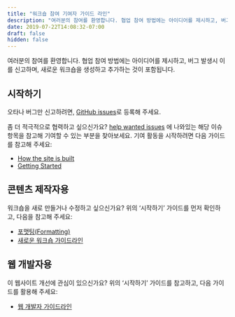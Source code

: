 ```yaml
---
title: "워크숍 참여 기여자 가이드 라인"
description: "여러분의 참여를 환영합니다. 협업 참여 방법에는 아이디어를 제시하고, 버그 발생시 이를 신고하며, 새로운 워크숍을 생성하고 추가하는 것이 포함됩니다."
date: 2019-07-22T14:08:32-07:00
draft: false
hidden: false
---
```


여러분의 참여를 환영합니다. 협업 참여 방법에는 아이디어를 제시하고, 버그 발생시 이를 신고하며, 새로운 워크숍을 생성하고 추가하는 것이 포함됩니다.

## 시작하기
오타나 버그만 신고하려면, <a target="_blank" href="https://github.com/NuevoFoundation/workshops/issues"> GitHub issues</a>로 등록해 주세요.

좀 더 적극적으로 협력하고 싶으신가요? <a target="_blank" href="https://github.com/NuevoFoundation/workshops/labels/help%20wanted">help wanted issues</a> 에 나와있는 해당 이슈 항목을 참고해 기여할 수 있는 부분을 찾아보세요. 기여 활동을 시작하려면 다음 가이드를 참고해 주세요:
  - [How the site is built](site-architecture)
  - [Getting Started](getting-started)

## 콘텐츠 제작자용
워크숍을 새로 만들거나 수정하고 싶으신가요? 위의 ‘시작하기’ 가이드를 먼저 확인하고, 다음을 참고해 주세요:
  - [포맷팅(Formatting)](formatting)
  - [새로운 워크숍 가이드라인](new-workshops)

## 웹 개발자용
이 웹사이트 개선에 관심이 있으신가요? 위의 ‘시작하기’ 가이드를 참고하고, 다음 가이드를 활용해 주세요:
  - [웹 개발자 가이드라인](web-developer)
